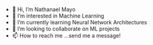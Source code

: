 - 👋 Hi, I’m Nathanael Mayo
- 👀 I’m interested in Machine Learning
- 🌱 I’m currently learning Neural Network Architectures
- 💞️ I’m looking to collaborate on ML projects
- 📫 How to reach me ...send me a message!

<!---
nkmayo/nkmayo is a ✨ special ✨ repository because its `README.md` (this file) appears on your GitHub profile.
You can click the Preview link to take a look at your changes.
--->
